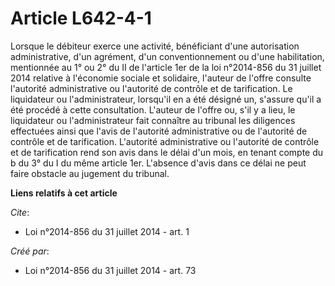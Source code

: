 # Article L642-4-1

Lorsque  le débiteur exerce une activité, bénéficiant d'une autorisation  administrative, d'un agrément, d'un
conventionnement ou d'une  habilitation, mentionnée au 1° ou 2° du II de l'article 1er de la loi n°2014-856 du 31 juillet
2014  relative à l'économie sociale et solidaire, l'auteur de l'offre  consulte l'autorité administrative ou l'autorité de
contrôle et de  tarification. Le liquidateur ou l'administrateur, lorsqu'il en a été  désigné un, s'assure qu'il a été
procédé à cette consultation. L'auteur  de l'offre ou, s'il y a lieu, le liquidateur ou l'administrateur fait  connaître au
tribunal les diligences effectuées ainsi que l'avis de  l'autorité administrative ou de l'autorité de contrôle et de
tarification. L'autorité administrative ou l'autorité de contrôle et de  tarification rend son avis dans le délai d'un mois,
en tenant compte du b  du 3° du I du même article 1er. L'absence d'avis dans ce délai ne peut  faire obstacle au jugement du
tribunal.

**Liens relatifs à cet article**

_Cite_:

  - Loi n°2014-856 du 31 juillet 2014 - art. 1

_Créé par_:

  - Loi n°2014-856 du 31 juillet 2014 - art. 73
